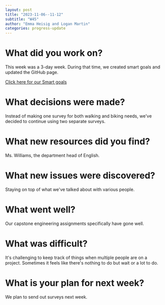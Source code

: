 ```yaml
---
layout: post
title: "2023-11-06--11-12"
subtitle: "W45"
author: "Emma Heisig and Logan Martin"
categories: progress-update
---
```


# What did you work on?

This week was a 3-day week. During that time, we created smart goals and updated the GitHub page.

[Click here for our Smart goals](https://docs.google.com/document/d/1m6Qt5cbXJUWK-9E5heTDI1H9G0NbdIKSkQFUIBClfdc/edit?usp=sharing)

# What decisions were made?

Instead of making one survey for both walking and biking needs, we've decided to continue using two separate surveys.

# What new resources did you find?

Ms. Williams, the department head of English.

# What new issues were discovered?

Staying on top of what we've talked about with various people.

# What went well?

Our capstone engineering assignments specifically have gone well.

# What was difficult?

It's challenging to keep track of things when multiple people are on a project. Sometimes it feels like there's nothing to do but wait or a lot to do.

# What is your plan for next week?

We plan to send out surveys next week.
